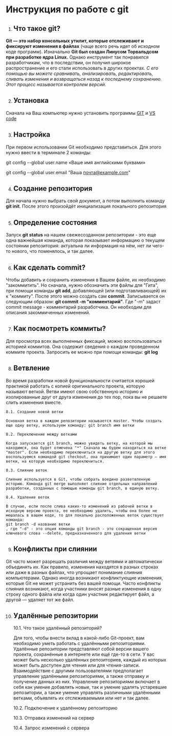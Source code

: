 # Инструкция по работе с git

1. ## Что такое git?

**Git — это набор консольных утилит, которые отслеживают и фиксируют изменения в файлах** (чаще всего речь идет об исходном коде программ). Изначально **Git был создан Линусом Торвальдсом при разработке ядра Linux.** Однако инструмент так понравился разработчикам, что в последствии, он получил широкое распространение и его стали использовать в других проектах. *С его помощью вы можете сравнивать, анализировать, редактировать, сливать изменения и возвращаться назад к последнему сохранению. Этот процесс называется контролем версий.*

2. ## Установка

Сначала на Ваш компьютер нужно установить программы [GIT](https://git-scm.com/) и [VS code](https://code.visualstudio.com/)

3. ## Настройка

При первом использовании Git необходимо представиться. Для
этого нужно ввести в терминале 2 команды:

git config --global user.name «Ваше имя английскими буквами» 

git config --global user.email "Ваша почта@example.com"

4. ## Создание репозитория

Для начала нужно выбрать свой документ, а потом выполнить команду **git init**. После этого произойдёт инициализация локального репозитория

5. ## Определение состояния

Запуск **git status** на нашем свежесозданном репозитории - это еще одна важнейшая команда, которая показывает информацию о текущем состоянии репозитория: актуальна ли информация на нём, нет ли чего-то нового, что поменялось, и так далее.

6. ## Как сделать commit?

Чтобы добавить и сохранить изменения в Вашем файле, их необходимо "закоммитить". Но сначала, нужно обозначить эти файлы для "Гита", при помощи команды **git add**, добавляющей (или подготавливающей) их к "коммиту". После этого можно создать сам **commit**. Записывается он следующим образом: **git commit -m "комментарий"**.
Где "-m" задаст commit message - комментарий разработчика. Он необходим для описания закоммиченных изменений.

7. ## Как посмотреть коммиты?

Для просмотра всех выполненных фиксаций, можно воспользоваться историей коммитов. Она содержит сведения о каждом проведенном коммите проекта. Запросить ее можно при помощи команды: **git log**

8. ## Ветвление
Во время разработки новой функциональности считается хорошей практикой работать с копией оригинального проекта, которую называют веткой. Ветви имеют свою собственную историю и изолированные друг от друга изменения до тех пор, пока вы не решаете слить изменения вместе. 

    8.1. Создание новой ветки

    Основная ветка в каждом репозитории называется master. Чтобы создать еще одну ветку, используем команду: git branch имя ветки

    8.2. Переключение между ветками

    Когда запускается git branch, можно увидеть ветку, на которой мы находимся, она будет отмечена "*" Сначала мы будем находиться на ветке "master". Если необходимо переключиться на другую ветку для этого воспользуемся командой git checkout, она принимает один параметр — имя ветки, на которую необходимо переключиться.

    8.3. Слияние веток

    Слияние используется в Git, чтобы собрать воедино разветвленную историю. Команда git merge выполняет слияние отдельных направлений разработки, созданных с помощью команды git branch, в единую ветку.

    8.4. Удаление веток

    В случае, если после слива каких-то изменений из рабочей ветки в исходную версию проекта, ее необходимо удалить, чтобы она более не мешалась в вашем коде, то для локально расположенных веток существует команда:
    git branch -d название ветки
    , где "-d" - это опция команды git branch - это сокращенная версия ключевого слова --delete, предназначенного для удаления ветки

9. ## Конфликты при слиянии

Git часто может разрешать различия между ветвями и автоматически объединять их. Как правило, изменения находятся в разных строках или даже в разных файлах, что упрощает понимание слияния компьютерами. Однако иногда возникают конфликтующие изменения, которые Git не может устранить без вашей помощи. Часто конфликты слияния возникают, когда участники вносят разные изменения в одну строку одного файла или когда один участник редактирует файл, а другой — удаляет тот же файл.

10. ## Удалённые репозитории

    10.1. Что такое удалённый репозиторий?

    Для того, чтобы внести вклад в какой-либо Git-проект, вам необходимо уметь работать с удалёнными репозиториями. Удалённые репозитории представляют собой версии вашего проекта, сохранённые в интернете или ещё где-то в сети. У вас может быть несколько удалённых репозиториев, каждый из которых может быть доступен для чтения или для чтения-записи. Взаимодействие с другими пользователями предполагает управление удалёнными репозиториями, а также отправку и получение данных из них. Управление репозиториями включает в себя как умение добавлять новые, так и умение удалять устаревшие репозитории, а также умение управлять различными удалёнными ветками, объявлять их отслеживаемыми или нет и так далее.

    10.2. Подключение к удалённому репозиторию

    

    10.3. Отправка изменений на сервер
    
    10.4. Запрос изменений с сервера
